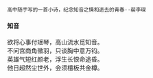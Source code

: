     高中随手写的一首小诗，纪念知音之情和逝去的青春--裴李琛
####    知音
欲将心事付瑶琴，高山流水觅知音。<br>
不问宫商角徵羽，只谈胸中意万钧。<br>
英雄气短红颜老，浮生长恨命途昏。<br>
他日超然尘世外，会须檀板共金樽。
